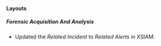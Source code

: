 
#### Layouts
##### Forensic Acquisition And Analysis
- Updated the *Related Incident* to *Related Alerts* in XSIAM.

